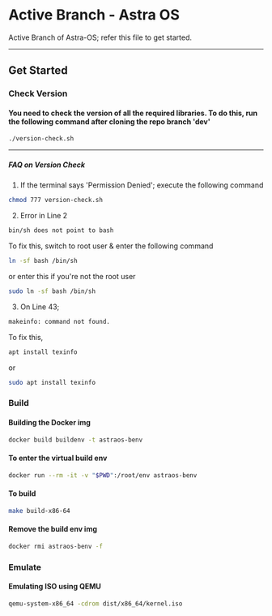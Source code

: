 # Active Branch - Astra OS
Active Branch of Astra-OS; refer this file to get started.


---
##    Get Started
###   Check Version 
####  You need to check the version of all the required libraries. To do this, run the following command after cloning the repo branch 'dev'

```bash 
./version-check.sh
```
---
##### FAQ on Version Check
1. If the terminal says 'Permission Denied';
execute the following command 

```bash
chmod 777 version-check.sh
```
2. Error in Line 2 

```bash 
bin/sh does not point to bash
```
To fix this, switch to root user & enter the following command

```bash 
ln -sf bash /bin/sh
```
or enter this if you're not the root user

```bash 
sudo ln -sf bash /bin/sh
```

3. On Line 43; 

```bash
makeinfo: command not found.
```

To fix this,

```bash
apt install texinfo
```
or 
```bash 
sudo apt install texinfo
``` 


### Build 
#### Building the Docker img 
```bash
docker build buildenv -t astraos-benv 
```

#### To enter the virtual build env
```bash 
docker run --rm -it -v "$PWD":/root/env astraos-benv
```

#### To build
```bash 
make build-x86-64
```

#### Remove the build env img 
```bash 
docker rmi astraos-benv -f
```

### Emulate
#### Emulating ISO using QEMU 
```bash
qemu-system-x86_64 -cdrom dist/x86_64/kernel.iso
```


